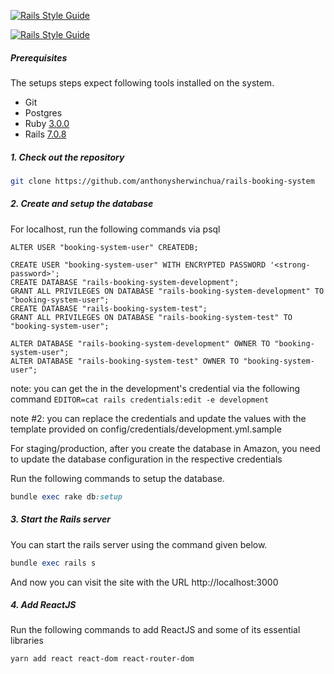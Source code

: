 [![Rails Style Guide](https://img.shields.io/badge/code_style-rubocop-brightgreen.svg)](https://github.com/rubocop/rubocop-rails)

[![Rails Style Guide](https://img.shields.io/badge/code_style-community-brightgreen.svg)](https://rails.rubystyle.guide)

##### Prerequisites

The setups steps expect following tools installed on the system.

- Git
- Postgres
- Ruby [3.0.0](https://www.ruby-lang.org/en/news/2020/12/25/ruby-3-0-0-released/)
- Rails [7.0.8](https://rubyonrails.org/2023/9/9/Rails-7-0-8-has-been-released/)

##### 1. Check out the repository

```bash
git clone https://github.com/anthonysherwinchua/rails-booking-system
```

##### 2. Create and setup the database

For localhost, run the following commands via psql

```
ALTER USER "booking-system-user" CREATEDB;

CREATE USER "booking-system-user" WITH ENCRYPTED PASSWORD '<strong-password>';
CREATE DATABASE "rails-booking-system-development";
GRANT ALL PRIVILEGES ON DATABASE "rails-booking-system-development" TO "booking-system-user";
CREATE DATABASE "rails-booking-system-test";
GRANT ALL PRIVILEGES ON DATABASE "rails-booking-system-test" TO "booking-system-user";

ALTER DATABASE "rails-booking-system-development" OWNER TO "booking-system-user";
ALTER DATABASE "rails-booking-system-test" OWNER TO "booking-system-user";

```

note: you can get the <strong-password> in the development's credential via the following command
`EDITOR=cat rails credentials:edit -e development`

note #2: you can replace the credentials and update the values with the template provided on config/credentials/development.yml.sample

For staging/production, after you create the database in Amazon, you need to update the
database configuration in the respective credentials

Run the following commands to setup the database.

```ruby
bundle exec rake db:setup
```

##### 3. Start the Rails server

You can start the rails server using the command given below.

```ruby
bundle exec rails s
```

And now you can visit the site with the URL http://localhost:3000

##### 4. Add ReactJS

Run the following commands to add ReactJS and some of its essential libraries

```
yarn add react react-dom react-router-dom
```